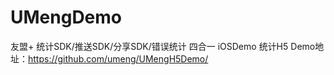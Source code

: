 # UMengDemo
友盟+ 统计SDK/推送SDK/分享SDK/错误统计 四合一 iOSDemo
统计H5 Demo地址：https://github.com/umeng/UMengH5Demo/
